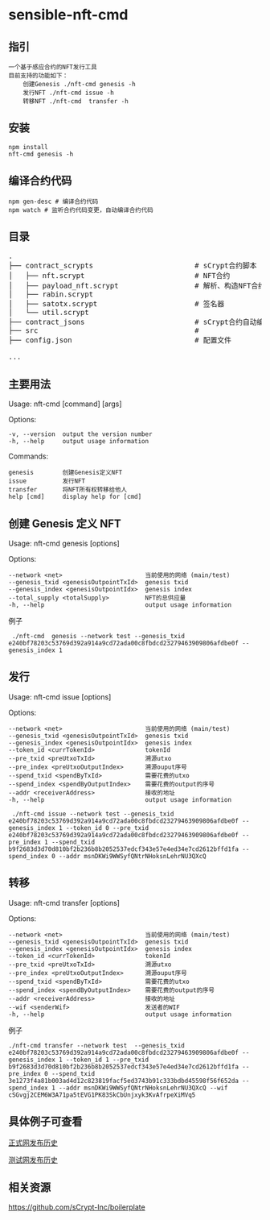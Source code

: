 # sensible-nft-cmd

## 指引

    一个基于感应合约的NFT发行工具
    目前支持的功能如下：
        创建Genesis ./nft-cmd genesis -h
        发行NFT ./nft-cmd issue -h
        转移NFT ./nft-cmd  transfer -h

## 安装

```
npm install
nft-cmd genesis -h
```

## 编译合约代码

```
npm gen-desc # 编译合约代码
npm watch # 监听合约代码变更，自动编译合约代码
```

## 目录

<pre>
.
├── contract_scrypts                        # sCrypt合约脚本
│   ├── nft.scrypt                          # NFT合约 
│   ├── payload_nft.scrypt                  # 解析、构造NFT合约的数据部分
│   ├── rabin.scrypt                         
│   ├── satotx.scrypt                       # 签名器
│   └── util.scrypt                         
├── contract_jsons                          # sCrypt合约自动编译后的json文件
├── src                                     #
├── config.json                             # 配置文件

...
</pre>

## 主要用法

Usage: nft-cmd [command] [args]

Options:

    -v, --version  output the version number
    -h, --help     output usage information

Commands:

    genesis        创建Genesis定义NFT
    issue          发行NFT
    transfer       将NFT所有权转移给他人
    help [cmd]     display help for [cmd]

## 创建 Genesis 定义 NFT

Usage: nft-cmd genesis [options]

Options:

    --network <net>                       当前使用的网络 (main/test)
    --genesis_txid <genesisOutpointTxId>  genesis txid
    --genesis_index <genesisOutpointIdx>  genesis index
    --total_supply <totalSupply>          NFT的总供应量
    -h, --help                            output usage information

例子

```
 ./nft-cmd  genesis --network test --genesis_txid e240bf78203c53769d392a914a9cd72ada00c8fbdcd23279463909806afdbe0f --genesis_index 1

```

## 发行

Usage: nft-cmd issue [options]

Options:

    --network <net>                       当前使用的网络 (main/test)
    --genesis_txid <genesisOutpointTxId>  genesis txid
    --genesis_index <genesisOutpointIdx>  genesis index
    --token_id <currTokenId>              tokenId
    --pre_txid <preUtxoTxId>              溯源utxo
    --pre_index <preUtxoOutputIndex>      溯源ouput序号
    --spend_txid <spendByTxId>            需要花费的utxo
    --spend_index <spendByOutputIndex>    需要花费的output的序号
    --addr <receiverAddress>              接收的地址
    -h, --help                            output usage information

```
 ./nft-cmd issue --network test --genesis_txid e240bf78203c53769d392a914a9cd72ada00c8fbdcd23279463909806afdbe0f --genesis_index 1 --token_id 0 --pre_txid  e240bf78203c53769d392a914a9cd72ada00c8fbdcd23279463909806afdbe0f --pre_index 1 --spend_txid b9f2683d3d70d810bf2b236b8b2052537edcf343e57e4ed34e7cd2612bffd1fa --spend_index 0 --addr msnDKWi9WWSyfQNtrNHoksnLehrNU3QXcQ

```

## 转移

Usage: nft-cmd transfer [options]

Options:

    --network <net>                       当前使用的网络 (main/test)
    --genesis_txid <genesisOutpointTxId>  genesis txid
    --genesis_index <genesisOutpointIdx>  genesis index
    --token_id <currTokenId>              tokenId
    --pre_txid <preUtxoTxId>              溯源utxo
    --pre_index <preUtxoOutputIndex>      溯源ouput序号
    --spend_txid <spendByTxId>            需要花费的utxo
    --spend_index <spendByOutputIndex>    需要花费的output的序号
    --addr <receiverAddress>              接收的地址
    --wif <senderWif>                     发送者的WIF
    -h, --help                            output usage information

例子

```
./nft-cmd transfer --network test  --genesis_txid e240bf78203c53769d392a914a9cd72ada00c8fbdcd23279463909806afdbe0f --genesis_index 1 --token_id 1 --pre_txid  b9f2683d3d70d810bf2b236b8b2052537edcf343e57e4ed34e7cd2612bffd1fa --pre_index 0 --spend_txid 3e1273f4a81b003ad4d12c823819facf5ed3743b91c333bdbd45598f56f652da --spend_index 1 --addr msnDKWi9WWSyfQNtrNHoksnLehrNU3QXcQ --wif cSGvgj2CEM6W3A71pa5tEVG1PK83SkCbUnjxyk3KvAfrpeXiMVq5

```

## 具体例子可查看

<a href="https://github.com/satoplay/sensible-nft-cmd/blob/master/historys/%E6%AD%A3%E5%BC%8F%E7%BD%91%E5%8F%91%E5%B8%83%E5%8E%86%E5%8F%B2.md">正式网发布历史</a>

<a href="https://github.com/satoplay/sensible-nft-cmd/blob/master/historys/%E6%B5%8B%E8%AF%95%E7%BD%91%E5%8F%91%E5%B8%83%E5%8E%86%E5%8F%B2.md">测试网发布历史</a>

## 相关资源

https://github.com/sCrypt-Inc/boilerplate
